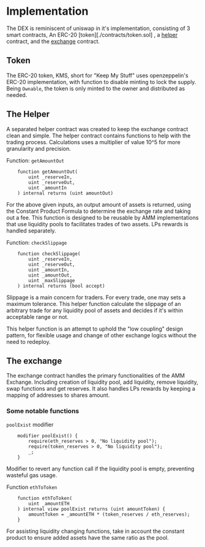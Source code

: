 # Implementation

The DEX is reminiscent of uniswap in it's implementation, consisting of 3 smart contracts, An ERC-20 [token][./contracts/token.sol] , a [helper](./contracts/exchangehelper.sol)  contract, and the [exchange](./contracts/exchange.sol)  contract.

## Token
The ERC-20 token, KMS, short for "Keep My Stuff" uses openzeppelin's ERC-20 implementation, with function to disable minting to lock the supply. Being `Ownable`, the token is only minted to the owner and distributed as needed.

## The Helper
A separated helper contract was created to keep the exchange contract clean and simple. The helper contract contains functions to help with the trading process.
Calculations uses a multiplier of value 10^5 for more granularity and precision.

Function: `getAmountOut`
```solidity
	function getAmountOut(
		uint _reserveIn,
		uint _reserveOut,
		uint _amountIn
	) internal returns (uint amountOut)
```
For the above given inputs, an output amount of assets is returned, using the Constant Product Formula to determine the exchange rate and taking out a fee. This function is designed to be reusable by AMM implementations that use liquidity pools to facilitates trades of two assets. LPs rewards is handled separately.

Function: `checkSlippage`
```solidity
	function checkSlippage(
		uint _reserveIn,
		uint _reserveOut,
		uint _amountIn,
		uint _amountOut,
		uint _maxSlippage
	) internal returns (bool accept)
```
Slippage is a main concern for traders. For every trade, one may sets a maximum tolerance. This helper function calculate the slippage of an arbitrary trade for any liquidity pool of assets and decides if it's within acceptable range or not.

This helper function is an attempt to uphold the "low coupling" design pattern, for flexible usage and change of other exchange logics without the need to redeploy.

## The exchange
The exchange contract handles the primary functionalities of the AMM Exchange. Including creation of liquidity pool, add liquidity, remove liquidity, swap functions and get reserves. It also handles LPs rewards by keeping a mapping of addresses to shares amount. 

### Some notable functions

`poolExist` modifier
```solidity
    modifier poolExist() {
        require(eth_reserves > 0, "No liquidity pool");
        require(token_reserves > 0, "No liquidity pool");
        _;
    }
```
Modifier to revert any function call if the liquidity pool is empty, preventing wasteful gas usage.

Function `ethToToken`
```solidity
    function ethToToken(
        uint _amountETH
    ) internal view poolExist returns (uint amountToken) {
        amountToken = _amountETH * (token_reserves / eth_reserves);
    }
```
For assisting liquidity changing functions, take in account the constant product to ensure added assets have the same ratio as the pool.

